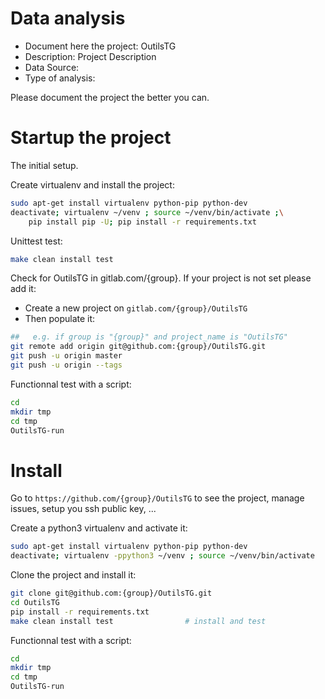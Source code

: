 # Data analysis
- Document here the project: OutilsTG
- Description: Project Description
- Data Source:
- Type of analysis:

Please document the project the better you can.

# Startup the project

The initial setup.

Create virtualenv and install the project:
```bash
sudo apt-get install virtualenv python-pip python-dev
deactivate; virtualenv ~/venv ; source ~/venv/bin/activate ;\
    pip install pip -U; pip install -r requirements.txt
```

Unittest test:
```bash
make clean install test
```

Check for OutilsTG in gitlab.com/{group}.
If your project is not set please add it:

- Create a new project on `gitlab.com/{group}/OutilsTG`
- Then populate it:

```bash
##   e.g. if group is "{group}" and project_name is "OutilsTG"
git remote add origin git@github.com:{group}/OutilsTG.git
git push -u origin master
git push -u origin --tags
```

Functionnal test with a script:

```bash
cd
mkdir tmp
cd tmp
OutilsTG-run
```

# Install

Go to `https://github.com/{group}/OutilsTG` to see the project, manage issues,
setup you ssh public key, ...

Create a python3 virtualenv and activate it:

```bash
sudo apt-get install virtualenv python-pip python-dev
deactivate; virtualenv -ppython3 ~/venv ; source ~/venv/bin/activate
```

Clone the project and install it:

```bash
git clone git@github.com:{group}/OutilsTG.git
cd OutilsTG
pip install -r requirements.txt
make clean install test                # install and test
```
Functionnal test with a script:

```bash
cd
mkdir tmp
cd tmp
OutilsTG-run
```
